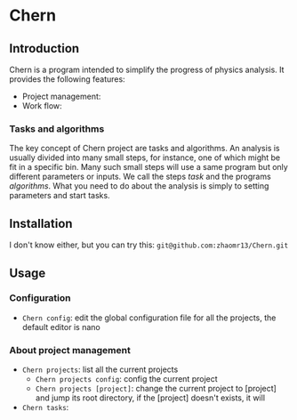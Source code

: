 # Chern

## Introduction
Chern is a program intended to simplify the progress of physics analysis.
It provides the following features:
+ Project management:
+ Work flow:

### Tasks and algorithms
The key concept of Chern project are tasks and algorithms.
An analysis is usually divided into many small steps, for instance, one of which might be fit in a specific bin. Many such small steps will use a same program but only different parameters or inputs. We call the steps *task* and the programs *algorithms*. What you need to do about the analysis is simply to setting parameters and start tasks.

## Installation
I don't know either, but you can try this: `git@github.com:zhaomr13/Chern.git`

## Usage

### Configuration
+ `Chern config`: edit the global configuration file for all the projects, the default editor is nano 

### About project management
+ `Chern projects`: list all the current projects
    * `Chern projects config`: config the current project
    * `Chern projects [project]`: change the current project to [project] and jump its root directory, if the [project] doesn't exists, it will 
+ `Chern tasks`:


